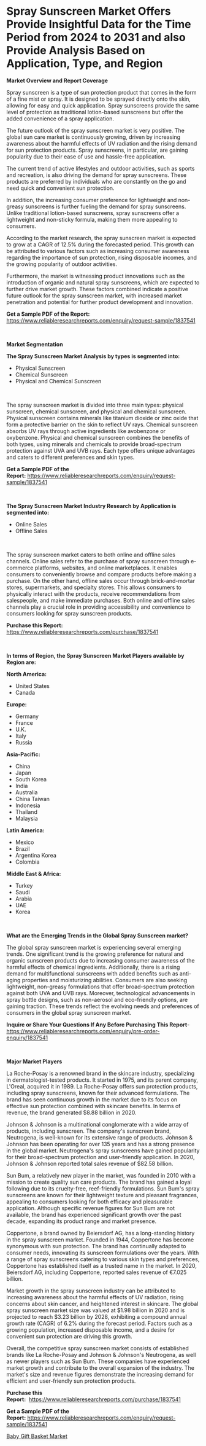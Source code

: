 <p><h1>Spray Sunscreen Market Offers Provide Insightful Data for the Time Period from 2024 to 2031 and also Provide Analysis Based on Application, Type, and Region</h1></p><p><strong>Market Overview and Report Coverage</strong></p>
<p><p>Spray sunscreen is a type of sun protection product that comes in the form of a fine mist or spray. It is designed to be sprayed directly onto the skin, allowing for easy and quick application. Spray sunscreens provide the same level of protection as traditional lotion-based sunscreens but offer the added convenience of a spray application.</p><p>The future outlook of the spray sunscreen market is very positive. The global sun care market is continuously growing, driven by increasing awareness about the harmful effects of UV radiation and the rising demand for sun protection products. Spray sunscreens, in particular, are gaining popularity due to their ease of use and hassle-free application.</p><p>The current trend of active lifestyles and outdoor activities, such as sports and recreation, is also driving the demand for spray sunscreens. These products are preferred by individuals who are constantly on the go and need quick and convenient sun protection.</p><p>In addition, the increasing consumer preference for lightweight and non-greasy sunscreens is further fueling the demand for spray sunscreens. Unlike traditional lotion-based sunscreens, spray sunscreens offer a lightweight and non-sticky formula, making them more appealing to consumers.</p><p>According to the market research, the spray sunscreen market is expected to grow at a CAGR of 12.5% during the forecasted period. This growth can be attributed to various factors such as increasing consumer awareness regarding the importance of sun protection, rising disposable incomes, and the growing popularity of outdoor activities.</p><p>Furthermore, the market is witnessing product innovations such as the introduction of organic and natural spray sunscreens, which are expected to further drive market growth. These factors combined indicate a positive future outlook for the spray sunscreen market, with increased market penetration and potential for further product development and innovation.</p></p>
<p><strong>Get a Sample PDF of the Report:</strong> <a href="https://www.reliableresearchreports.com/enquiry/request-sample/1837541">https://www.reliableresearchreports.com/enquiry/request-sample/1837541</a></p>
<p>&nbsp;</p>
<p><strong>Market Segmentation</strong></p>
<p><strong>The Spray Sunscreen Market Analysis by types is segmented into:</strong></p>
<p><ul><li>Physical Sunscreen</li><li>Chemical Sunscreen</li><li>Physical and Chemical Sunscreen</li></ul></p>
<p>&nbsp;</p>
<p><p>The spray sunscreen market is divided into three main types: physical sunscreen, chemical sunscreen, and physical and chemical sunscreen. Physical sunscreen contains minerals like titanium dioxide or zinc oxide that form a protective barrier on the skin to reflect UV rays. Chemical sunscreen absorbs UV rays through active ingredients like avobenzone or oxybenzone. Physical and chemical sunscreen combines the benefits of both types, using minerals and chemicals to provide broad-spectrum protection against UVA and UVB rays. Each type offers unique advantages and caters to different preferences and skin types.</p></p>
<p><strong>Get a Sample PDF of the Report:</strong>&nbsp;<a href="https://www.reliableresearchreports.com/enquiry/request-sample/1837541">https://www.reliableresearchreports.com/enquiry/request-sample/1837541</a></p>
<p>&nbsp;</p>
<p><strong>The Spray Sunscreen Market Industry Research by Application is segmented into:</strong></p>
<p><ul><li>Online Sales</li><li>Offline Sales</li></ul></p>
<p>&nbsp;</p>
<p><p>The spray sunscreen market caters to both online and offline sales channels. Online sales refer to the purchase of spray sunscreen through e-commerce platforms, websites, and online marketplaces. It enables consumers to conveniently browse and compare products before making a purchase. On the other hand, offline sales occur through brick-and-mortar stores, supermarkets, and specialty stores. This allows consumers to physically interact with the products, receive recommendations from salespeople, and make immediate purchases. Both online and offline sales channels play a crucial role in providing accessibility and convenience to consumers looking for spray sunscreen products.</p></p>
<p><strong>Purchase this Report:</strong>&nbsp; <a href="https://www.reliableresearchreports.com/purchase/1837541">https://www.reliableresearchreports.com/purchase/1837541</a></p>
<p>&nbsp;</p>
<p><strong>In terms of Region, the Spray Sunscreen Market Players available by Region are:</strong></p>
<p>
    <p> <strong> North America: </strong>
        <ul>
            <li>United States</li>
            <li>Canada</li>
        </ul>
        </p> 
    <p> <strong> Europe: </strong>
        <ul>
            <li>Germany</li>
            <li>France</li>
            <li>U.K.</li>
            <li>Italy</li>
            <li>Russia</li>
        </ul>
        </p> 
    <p> <strong> Asia-Pacific: </strong>
        <ul>
            <li>China</li>
            <li>Japan</li>
            <li>South Korea</li>
            <li>India</li>
            <li>Australia</li>
            <li>China Taiwan</li>
            <li>Indonesia</li>
            <li>Thailand</li>
            <li>Malaysia</li>
        </ul>
        </p> 
    <p> <strong> Latin America: </strong>
        <ul>
            <li>Mexico</li>
            <li>Brazil</li>
            <li>Argentina Korea</li>
            <li>Colombia</li>
        </ul>
        </p> 
    <p> <strong> Middle East & Africa: </strong>
        <ul>
            <li>Turkey</li>
            <li>Saudi</li>
            <li>Arabia</li>
            <li>UAE</li>
            <li>Korea</li>
        </ul>
    </p>
    </p>
<p>&nbsp;</p>
<p><strong>What are the Emerging Trends in the Global Spray Sunscreen market?</strong></p>
<p><p>The global spray sunscreen market is experiencing several emerging trends. One significant trend is the growing preference for natural and organic sunscreen products due to increasing consumer awareness of the harmful effects of chemical ingredients. Additionally, there is a rising demand for multifunctional sunscreens with added benefits such as anti-aging properties and moisturizing abilities. Consumers are also seeking lightweight, non-greasy formulations that offer broad-spectrum protection against both UVA and UVB rays. Moreover, technological advancements in spray bottle designs, such as non-aerosol and eco-friendly options, are gaining traction. These trends reflect the evolving needs and preferences of consumers in the global spray sunscreen market.</p></p>
<p><strong>Inquire or Share Your Questions If Any Before Purchasing This Report</strong>- <a href="https://www.reliableresearchreports.com/enquiry/pre-order-enquiry/1837541">https://www.reliableresearchreports.com/enquiry/pre-order-enquiry/1837541</a></p>
<p>&nbsp;</p>
<p><strong>Major Market Players</strong></p>
<p><p>La Roche-Posay is a renowned brand in the skincare industry, specializing in dermatologist-tested products. It started in 1975, and its parent company, L'Oreal, acquired it in 1989. La Roche-Posay offers sun protection products, including spray sunscreens, known for their advanced formulations. The brand has seen continuous growth in the market due to its focus on effective sun protection combined with skincare benefits. In terms of revenue, the brand generated $8.88 billion in 2020.</p><p>Johnson & Johnson is a multinational conglomerate with a wide array of products, including sunscreen. The company's sunscreen brand, Neutrogena, is well-known for its extensive range of products. Johnson & Johnson has been operating for over 135 years and has a strong presence in the global market. Neutrogena's spray sunscreens have gained popularity for their broad-spectrum protection and user-friendly application. In 2020, Johnson & Johnson reported total sales revenue of $82.58 billion.</p><p>Sun Bum, a relatively new player in the market, was founded in 2010 with a mission to create quality sun care products. The brand has gained a loyal following due to its cruelty-free, reef-friendly formulations. Sun Bum's spray sunscreens are known for their lightweight texture and pleasant fragrances, appealing to consumers looking for both efficacy and pleasurable application. Although specific revenue figures for Sun Bum are not available, the brand has experienced significant growth over the past decade, expanding its product range and market presence.</p><p>Coppertone, a brand owned by Beiersdorf AG, has a long-standing history in the spray sunscreen market. Founded in 1944, Coppertone has become synonymous with sun protection. The brand has continually adapted to consumer needs, innovating its sunscreen formulations over the years. With a range of spray sunscreens catering to various skin types and preferences, Coppertone has established itself as a trusted name in the market. In 2020, Beiersdorf AG, including Coppertone, reported sales revenue of €7.025 billion.</p><p>Market growth in the spray sunscreen industry can be attributed to increasing awareness about the harmful effects of UV radiation, rising concerns about skin cancer, and heightened interest in skincare. The global spray sunscreen market size was valued at $1.98 billion in 2020 and is projected to reach $3.23 billion by 2028, exhibiting a compound annual growth rate (CAGR) of 6.2% during the forecast period. Factors such as a growing population, increased disposable income, and a desire for convenient sun protection are driving this growth.</p><p>Overall, the competitive spray sunscreen market consists of established brands like La Roche-Posay and Johnson & Johnson's Neutrogena, as well as newer players such as Sun Bum. These companies have experienced market growth and contribute to the overall expansion of the industry. The market's size and revenue figures demonstrate the increasing demand for efficient and user-friendly sun protection products.</p></p>
<p><strong>Purchase this Report:</strong>&nbsp;&nbsp;<a href="https://www.reliableresearchreports.com/purchase/1837541">https://www.reliableresearchreports.com/purchase/1837541</a></p>
<p></p>
<p><strong>Get a Sample PDF of the Report:</strong>&nbsp;<a href="https://www.reliableresearchreports.com/enquiry/request-sample/1837541">https://www.reliableresearchreports.com/enquiry/request-sample/1837541</a></p>
<p><p><a href="https://github.com/RoccoManning/Market-Research-Report-List-3/blob/main/baby-gift-basket-market.md">Baby Gift Basket Market</a></p></p>